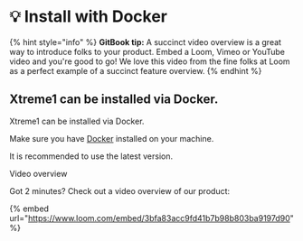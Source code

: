 # 💡 Install with Docker

{% hint style="info" %}
**GitBook tip:** A succinct video overview is a great way to introduce folks to your product. Embed a Loom, Vimeo or YouTube video and you're good to go! We love this video from the fine folks at Loom as a perfect example of a succinct feature overview.
{% endhint %}

##

##

##

## Xtreme1 can be installed via Docker.

Xtreme1 can be installed via Docker.

Make sure you have [Docker](https://www.docker.com/) installed on your machine.

It is recommended to use the latest version.



Video overview

Got 2 minutes? Check out a video overview of our product:

{% embed url="https://www.loom.com/embed/3bfa83acc9fd41b7b98b803ba9197d90" %}

